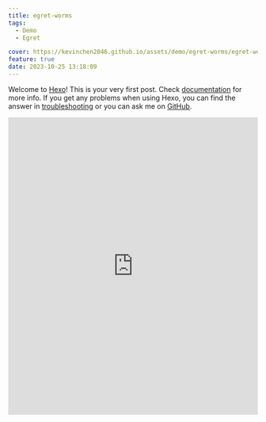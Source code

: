 ```yaml
---
title: egret-worms
tags:
  - Demo
  - Egret

cover: https://kevinchen2046.github.io/assets/demo/egret-worms/egret-worms.png
feature: true
date: 2023-10-25 13:18:09
---
```

Welcome to [Hexo](https://hexo.io/)! This is your very first post. Check [documentation](https://hexo.io/docs/) for more info. If you get any problems when using Hexo, you can find the answer in [troubleshooting](https://hexo.io/docs/troubleshooting.html) or you can ask me on [GitHub](https://github.com/hexojs/hexo/issues).

<iframe
width=100%
height=600
src='https://kevinchen2046.github.io/assets/demo/egret-worms/index.html'
frameborder=0
></iframe>